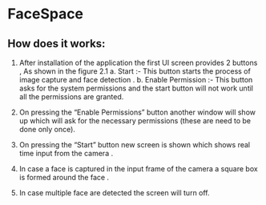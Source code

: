 # FaceSpace

## How does it works:

1. After installation of the application the first UI screen provides 2 buttons ,
   As shown in the figure 2.1
   a.	Start :- This button starts the process of image capture and face detection .
   b.	Enable Permission :- This button asks for the system permissions and the start button will not work until all the permissions are granted.
   
2. On pressing the “Enable Permissions” button  another window will show up  which will ask for the necessary permissions (these are need to be done only once).

3. On pressing the “Start” button new screen is shown which shows real time input from the camera .

4. In case a face is captured in the input frame of the camera a square box is formed around the face .

5.	In case multiple face are detected the screen will turn off.
